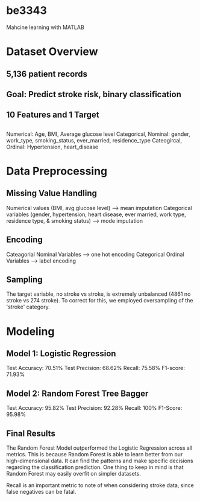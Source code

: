 # be3343
Mahcine learning with MATLAB 

# Dataset Overview
## 5,136 patient records
## Goal: Predict stroke risk, binary classification
## 10 Features and 1 Target 
##
Numerical: Age, BMI, Average glucose level
Categorical, Nominal: gender, work_type, smoking_status, ever_married, residence_type
Cateogircal, Ordinal: Hypertension, heart_disease

# Data Preprocessing
## Missing Value Handling
Numerical values (BMI, avg glucose level) --> mean imputation
Categorical variables (gender, hypertension, heart disease, ever married, work type, residence type, & smoking status) --> mode imputation

## Encoding
Cateagorial Nominal Variables --> one hot encoding
Categorical Ordinal Variables --> label encoding

## Sampling
The target variable, no stroke vs stroke, is extremely unbalanced (4861 no stroke vs 274 stroke). To correct for this, we employed oversampling of the 'stroke' category.

# Modeling

## Model 1: Logistic Regression

Test Accuracy: 70.51%
Test Precision: 68.62%
Recall: 75.58%
F1-score: 71.93%


## Model 2: Random Forest Tree Bagger

Test Accuracy: 95.82%
Test Precision: 92.28%
Recall: 100%
F1-Score: 95.98%

## Final Results

The Random Forest Model outperformed the Logistic Regression across all metrics. This is because Random Forest is able to learn better from our high-dimensional data. It can find the patterns and make specific decisions regarding the classification prediction. One thing to keep in mind is that Random Forest may easily overfit on simpler datasets.

Recall is an important metric to note of when considering stroke data, since false negatives can be fatal.


